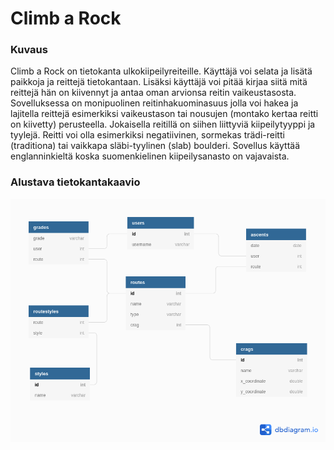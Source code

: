 Climb a Rock
===

### Kuvaus

Climb a Rock on tietokanta ulkokiipeilyreiteille. Käyttäjä voi selata ja lisätä paikkoja ja reittejä tietokantaan. Lisäksi käyttäjä voi pitää kirjaa siitä mitä reittejä hän on kiivennyt ja antaa oman arvionsa reitin vaikeustasosta. Sovelluksessa on monipuolinen reitinhakuominasuus jolla voi hakea ja lajitella reittejä esimerkiksi vaikeustason tai nousujen (montako kertaa reitti on kiivetty) perusteella. Jokaisella reitillä on siihen liittyviä kiipeilytyyppi ja tyylejä. Reitti voi olla esimerkiksi negatiivinen, sormekas trädi-reitti (traditiona) tai vaikkapa släbi-tyylinen (slab) boulderi. Sovellus käyttää englanninkieltä koska suomenkielinen kiipeilysanasto on vajavaista.

### Alustava tietokantakaavio

![tietokantakaavio](doc/img/kaavio.png)